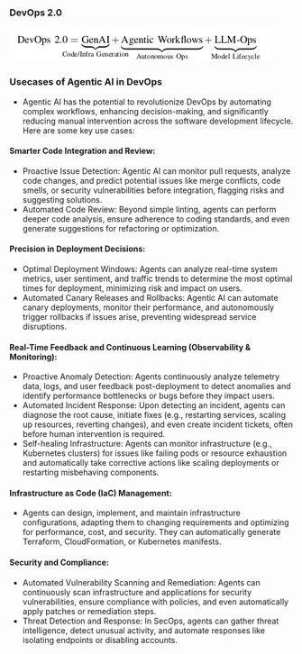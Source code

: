 ### DevOps 2.0
![DevOps 2.0](https://github.com/blrk/devops_aganticai/blob/main/images/devops2.0.png)


### Usecases of Agentic AI in DevOps
* Agentic AI has the potential to revolutionize DevOps by automating complex workflows, enhancing decision-making, and significantly reducing manual intervention across the software development lifecycle. Here are some key use cases:
#### Smarter Code Integration and Review:
* Proactive Issue Detection: Agentic AI can monitor pull requests, analyze code changes, and predict potential issues like merge conflicts, code smells, or security vulnerabilities before integration, flagging risks and suggesting solutions.
* Automated Code Review: Beyond simple linting, agents can perform deeper code analysis, ensure adherence to coding standards, and even generate suggestions for refactoring or optimization.
#### Precision in Deployment Decisions:
* Optimal Deployment Windows: Agents can analyze real-time system metrics, user sentiment, and traffic trends to determine the most optimal times for deployment, minimizing risk and impact on users.
* Automated Canary Releases and Rollbacks: Agentic AI can automate canary deployments, monitor their performance, and autonomously trigger rollbacks if issues arise, preventing widespread service disruptions.

#### Real-Time Feedback and Continuous Learning (Observability & Monitoring):
* Proactive Anomaly Detection: Agents continuously analyze telemetry data, logs, and user feedback post-deployment to detect anomalies and identify performance bottlenecks or bugs before they impact users.
* Automated Incident Response: Upon detecting an incident, agents can diagnose the root cause, initiate fixes (e.g., restarting services, scaling up resources, reverting changes), and even create incident tickets, often before human intervention is required.
* Self-healing Infrastructure: Agents can monitor infrastructure (e.g., Kubernetes clusters) for issues like failing pods or resource exhaustion and automatically take corrective actions like scaling deployments or restarting misbehaving components.

#### Infrastructure as Code (IaC) Management:
* Agents can design, implement, and maintain infrastructure configurations, adapting them to changing requirements and optimizing for performance, cost, and security. They can automatically generate Terraform, CloudFormation, or Kubernetes manifests.

#### Security and Compliance:
* Automated Vulnerability Scanning and Remediation: Agents can continuously scan infrastructure and applications for security vulnerabilities, ensure compliance with policies, and even automatically apply patches or remediation steps.
* Threat Detection and Response: In SecOps, agents can gather threat intelligence, detect unusual activity, and automate responses like isolating endpoints or disabling accounts.

